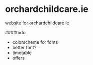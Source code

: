 orchardchildcare.ie
===================
website for orchardchildcare.ie

####todo
 - colorscheme for fonts
 - better font?
 - timetable
 - offers
